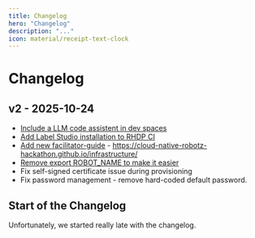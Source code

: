 ```yaml
---
title: Changelog
hero: "Changelog"
description: "..."
icon: material/receipt-text-clock
---
```


# Changelog

## v2 - 2025-10-24

* [Include a LLM code assistent in dev spaces](https://github.com/cloud-native-robotz-hackathon/infrastructure/issues/154)
* [Add Label Studio installation to RHDP CI](https://github.com/cloud-native-robotz-hackathon/infrastructure/issues/202)
* [Add new facilitator-guide](https://github.com/cloud-native-robotz-hackathon/infrastructure/issues/200) - <https://cloud-native-robotz-hackathon.github.io/infrastructure/>
* [Remove export ROBOT_NAME to make it easier](https://github.com/cloud-native-robotz-hackathon/infrastructure/issues/130)
* Fix self-signed certificate issue during provisioning
* Fix password management - remove hard-coded default password.

## Start of the Changelog

Unfortunately, we started really late with the changelog.
